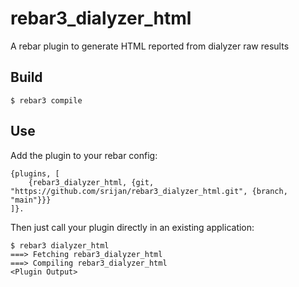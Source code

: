 rebar3_dialyzer_html
=====

A rebar plugin to generate HTML reported from dialyzer raw results

Build
-----

    $ rebar3 compile

Use
---

Add the plugin to your rebar config:

    {plugins, [
        {rebar3_dialyzer_html, {git, "https://github.com/srijan/rebar3_dialyzer_html.git", {branch, "main"}}}
    ]}.

Then just call your plugin directly in an existing application:


    $ rebar3 dialyzer_html
    ===> Fetching rebar3_dialyzer_html
    ===> Compiling rebar3_dialyzer_html
    <Plugin Output>
